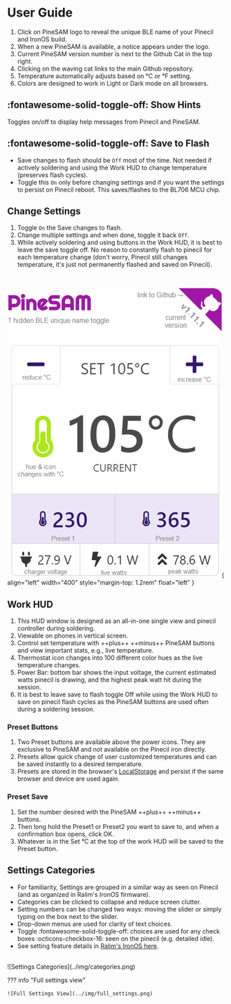 # User Guide

1. Click on PineSAM logo to reveal the unique BLE name of your Pinecil and IronOS build.
2. When a new PineSAM is available, a notice appears under the logo.
3. Current PineSAM version number is next to the Github Cat in the top right.
4. Clicking on the waving cat links to the main Github repository.
5. Temperature automatically adjusts based on °C or °F setting.
6. Colors are designed to work in Light or Dark mode on all browsers.

## :fontawesome-solid-toggle-off: Show Hints

Toggles on/off to display help messages from Pinecil and PineSAM.

## :fontawesome-solid-toggle-off: Save to Flash

- Save changes to flash should be `Off` most of the time. Not needed if actively soldering and using the Work HUD to change temperature (preserves flash cycles).
- Toggle this `On` only before changing settings and if you want the settings to persist on Pinecil reboot. This saves/flashes to the BL706 MCU chip.

## Change Settings

1. Toggle `On` the Save changes to flash.
2. Change multiple settings and when done, toggle it back `Off`.
3. While actively soldering and using buttons in the Work HUD, it is best to leave the save toggle off. No reason to constantly flash to pinecil for each temperature change (don't worry, Pinecil still changes temperature, it's just not permanently flashed and saved on Pinecil).

<br clear="left"/>

![PineSAM Work View - HUD (Heads Up Display) detailed](../img/workHUD-detailed.png){ align="left" width="400" style="margin-top: 1.2rem" float="left" }
## Work HUD

1. This HUD window is designed as an all-in-one single view and pinecil controller during soldering.
2. Viewable on phones in vertical screen.
3. Control set temperature with ++plus++ ++minus++ PineSAM buttons and view important stats, e.g., live temperature.
4. Thermostat icon changes into 100 different color hues as the live temperature changes.
5. Power Bar: bottom bar shows the input voltage, the current estimated watts pinecil is drawing, and the highest peak watt hit during the session.
6. It is best to leave save to flash toggle Off while using the Work HUD to save on pinecil flash cycles as the PineSAM buttons are used often during a soldering session.
<div style="clear: both;"></div>

### Preset Buttons

1. Two Preset buttons are available above the power icons. They are exclusive to PineSAM and not available on the Pinecil iron directly.
2. Presets allow quick change of user customized temperatures and can be saved instantly to a desired temperature.
3. Presets are stored in the browser's [LocalStorage](https://developer.mozilla.org/en-US/docs/Web/API/Window/localStorage) and persist if the same browser and device are used again.

### Preset Save

1. Set the number desired with the PineSAM ++plus++ ++minus++ buttons.
2. Then long hold the Preset1 or Preset2 you want to save to, and when a confirmation box opens, click OK.
3. Whatever is in the Set °C at the top of the work HUD will be saved to the Preset button.

## Settings Categories

- For familiarity, Settings are grouped in a similar way as seen on Pinecil (and as organized in Ralim's IronOS firmware).
- Categories can be clicked to collapse and reduce screen clutter.
- Setting numbers can be changed two ways: moving the slider or simply typing on the box next to the slider.
- Drop-down menus are used for clarity of text choices.
- Toggle :fontawesome-solid-toggle-off: choices are used for any check boxes :octicons-checkbox-16: seen on the pinecil (e.g. detailed idle).
- See setting feature details in [Ralim's IronOS here](https://ralim.github.io/IronOS/Settings/).
<br>
![Settings Categories](../img/categories.png)

??? info "Full settings view"
    
    ![Full Settings View](../img/full_settings.png)